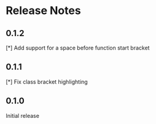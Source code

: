 # Release Notes

## 0.1.2

[*] Add support for a space before function start bracket

## 0.1.1

[*] Fix class bracket highlighting

## 0.1.0

Initial release
